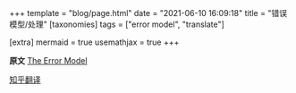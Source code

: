 +++
template = "blog/page.html"
date = "2021-06-10 16:09:18"
title = "错误模型/处理"
[taxonomies]
tags = ["error model", "translate"]

[extra]
mermaid = true
usemathjax = true
+++
<!--
mermaid example:
<div class="mermaid">
    mermaid program
</div>
-->

**原文**
[The Error Model](http://joeduffyblog.com/2016/02/07/the-error-model/)

[知乎翻译](https://zhuanlan.zhihu.com/p/55835404)